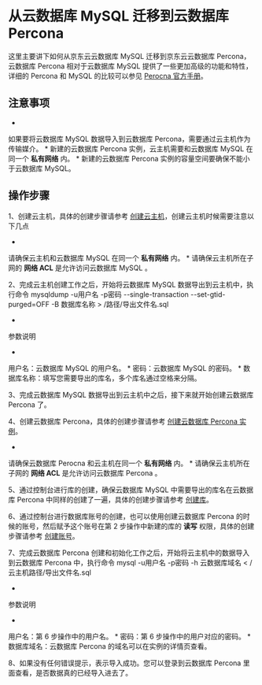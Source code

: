 # 从云数据库 MySQL 迁移到云数据库 Percona

这里主要讲下如何从京东云云数据库 MySQL 迁移到京东云云数据库 Percona，云数据库 Percona 相对于云数据库 MySQL 提供了一些更加高级的功能和特性，详细的 Percona 和 MySQL 的比较可以参见 [Perocna 官方手册](https://www.percona.com/software/mysql-database/percona-server/feature-comparison)。

## 注意事项

* 
如果要将云数据库 MySQL 数据导入到云数据库 Percona，需要通过云主机作为传输媒介。
* 
新建的云数据库 Percona 实例，云主机需要和云数据库 MySQL 在同一个 **私有网络** 内。
* 
新建的云数据库 Percona 实例的容量空间要确保不能小于云数据库 MySQL。

## 操作步骤

1、创建云主机，具体的创建步骤请参考 [创建云主机](https://www.jdcloud.com/help/detail/303/isCatalog/1)，创建云主机时候需要注意以下几点

* 
请确保云主机和云数据库 MySQL 在同一个 **私有网络** 内。
* 
请确保云主机所在子网的 **网络 ACL** 是允许访问云数据库 MySQL 。

2、完成云主机创建工作之后，开始将云数据库 MySQL 数据导出到云主机中，执行命令
mysqldump -u用户名 -p密码 --single-transaction --set-gtid-purged=OFF -B 数据库名称 > /路径/导出文件名.sql

* 
参数说明

* 
用户名：云数据库 MySQL 的用户名。
* 
密码：云数据库 MySQL 的密码。
* 
数据库名称：填写您需要导出的库名，多个库名通过空格来分隔。

3、完成云数据库 MySQL 数据导出到云主机中之后，接下来就开始创建云数据库 Percona 了。

4、创建云数据库 Percona，具体的创建步骤请参考 [创建云数据库 Percona 实例](https://www.jdcloud.com/help/detail/3265/isCatalog/1)。

* 
请确保云数据库 Perocna 和云主机在同一个 **私有网络** 内。
* 
请确保云主机所在子网的 **网络 ACL** 是允许访问云数据库 Percona 。

5、通过控制台进行库的创建，确保云数据库 MySQL 中需要导出的库名在云数据库 Percona 中同样的创建了一遍，具体的创建步骤请参考 [创建库](https://www.jdcloud.com/help/detail/3279/isCatalog/1)。

6、通过控制台进行数据库账号的创建，也可以使用创建云数据库 Percona 的时候的账号，然后赋予这个账号在第 2 步操作中新建的库的 **读写** 权限，具体的创建步骤请参考 [创建账号](https://www.jdcloud.com/help/detail/3274/isCatalog/1)。

7、完成云数据库 Percona 创建和初始化工作之后，开始将云主机中的数据导入到云数据库 Percona 中，执行命令
mysql -u用户名 -p密码 -h 云数据库域名 < /云主机路径/导出文件名.sql

* 
参数说明

* 
用户名：第 6 步操作中的用户名。
* 
密码：第 6 步操作中的用户对应的密码。
* 
数据库域名：云数据库 Percona 的域名可以在实例的详情页查看。

8、如果没有任何错误提示，表示导入成功。您可以登录到云数据库 Percona 里面查看，是否数据真的已经导入进去了。